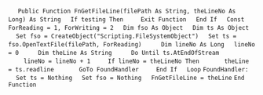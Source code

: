 &nbsp;&nbsp;&nbsp;&nbsp;
`Public Function FnGetFileLine(filePath As String, theLineNo As Long) As String`
&nbsp;&nbsp;&nbsp;&nbsp;`If testing Then`
&nbsp;&nbsp;&nbsp;&nbsp;&nbsp;&nbsp;&nbsp;&nbsp;`Exit Function`
&nbsp;&nbsp;&nbsp;&nbsp;`End If`
&nbsp;&nbsp;&nbsp;&nbsp;`Const ForReading = 1, ForWriting = 2`
&nbsp;&nbsp;&nbsp;&nbsp;`Dim fso As Object`
&nbsp;&nbsp;&nbsp;&nbsp;`Dim ts As Object`
&nbsp;&nbsp;&nbsp;&nbsp;`Set fso = CreateObject("Scripting.FileSystemObject")`
&nbsp;&nbsp;&nbsp;&nbsp;`Set ts = fso.OpenTextFile(filePath, ForReading)`
&nbsp;&nbsp;&nbsp;&nbsp;
&nbsp;&nbsp;&nbsp;&nbsp;`Dim lineNo As Long`
&nbsp;&nbsp;&nbsp;&nbsp;`lineNo = 0`
&nbsp;&nbsp;&nbsp;&nbsp;
&nbsp;&nbsp;&nbsp;&nbsp;`Dim theLine As String`
&nbsp;&nbsp;&nbsp;&nbsp;
&nbsp;&nbsp;&nbsp;&nbsp;`Do Until ts.AtEndOfStream`
&nbsp;&nbsp;&nbsp;&nbsp;&nbsp;&nbsp;&nbsp;&nbsp;`lineNo = lineNo + 1`
&nbsp;&nbsp;&nbsp;&nbsp;&nbsp;&nbsp;&nbsp;&nbsp;`If lineNo = theLineNo Then`
&nbsp;&nbsp;&nbsp;&nbsp;&nbsp;&nbsp;&nbsp;&nbsp;&nbsp;&nbsp;&nbsp;&nbsp;`theLine = ts.readline`
&nbsp;&nbsp;&nbsp;&nbsp;&nbsp;&nbsp;&nbsp;&nbsp;&nbsp;&nbsp;&nbsp;&nbsp;`GoTo FoundHandler`
&nbsp;&nbsp;&nbsp;&nbsp;&nbsp;&nbsp;&nbsp;&nbsp;`End If`
&nbsp;&nbsp;&nbsp;&nbsp;`Loop`
`FoundHandler:`
&nbsp;&nbsp;&nbsp;&nbsp;`Set ts = Nothing`
&nbsp;&nbsp;&nbsp;&nbsp;`Set fso = Nothing`
&nbsp;&nbsp;&nbsp;&nbsp;`FnGetFileLine = theLine`
`End Function`

